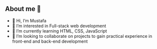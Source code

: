 ## About me 👋

<!--
**Mustafamk90/Mustafamk90** is a ✨ _special_ ✨ repository because its `README.md` (this file) appears on your GitHub profile.

Here are some ideas to get you started:

- 🔭 I’m currently working on ...
- 🌱 I’m currently learning ...
- 👯 I’m looking to collaborate on ...
- -->

- 👋 Hi, I’m Mustafa
- 👀 I’m interested in Full-stack web development
- 🌱 I’m currently learning HTML, CSS, JavaScript
- 💞️ I’m looking to collaborate on projects to gain practical experience in front-end and back-end development
<!--
- 🤔 I’m looking for help with ...
- 💬 Ask me about ...
- 📫 How to reach me: ...
- 😄 Pronouns: ...
- ⚡ Fun fact: ...
-->
